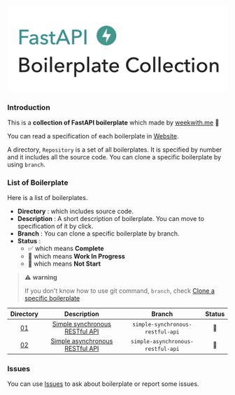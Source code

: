 ![Background Image](./docs/images/background.png)

### Introduction

This is a **collection of FastAPI boilerplate** which made by [weekwith.me](https://www.weekwith.me) :rocket:  

You can read a specification of each boilerplate in [Website](https://fastapi.weekwith.me).  

A directory, `Repository` is a set of all boilerplates. It is specified by number and it includes all the source code. You can clone a specific boilerplate by using `branch`.

### List of Boilerplate

Here is a list of boilerplates.  
 
* **Directory** : which includes source code.
* **Description** : A short description of boilerplate. You can move to specification of it by click.
* **Branch** : You can clone a specific boilerplate by branch.
* **Status** :
    * :white_check_mark: which means **Complete**
    * :construction: which means **Work In Progress**
    * :see_no_evil: which means **Not Start**  

> :warning: **warning**
> 
> If you don't know how to use git command, `branch`, check [Clone a specific boilerplate](https://fastapi.weekwith.me/#clone-a-specific-boilerplate)

|Directory|Description|Branch|Status|
|:-------:|:--------:|:-----:|:----:|
|[01](./Repository/01/)|[Simple synchronous RESTful API](https://fastapi.weekwith.me/simple-synchronous-restful-api/)|`simple-synchronous-restful-api`|:construction:|
|[02](./Repository/02/)|[Simple asynchronous RESTful API](https://fastapi.weekwith.me/simple-asynchronous-restful-api/)|`simple-asynchronous-restful-api`|:construction:|


### Issues

You can use [Issues](https://github.com/0417taehyun/fastapi-boilerplate/issues) to ask about boilerplate or report some issues.